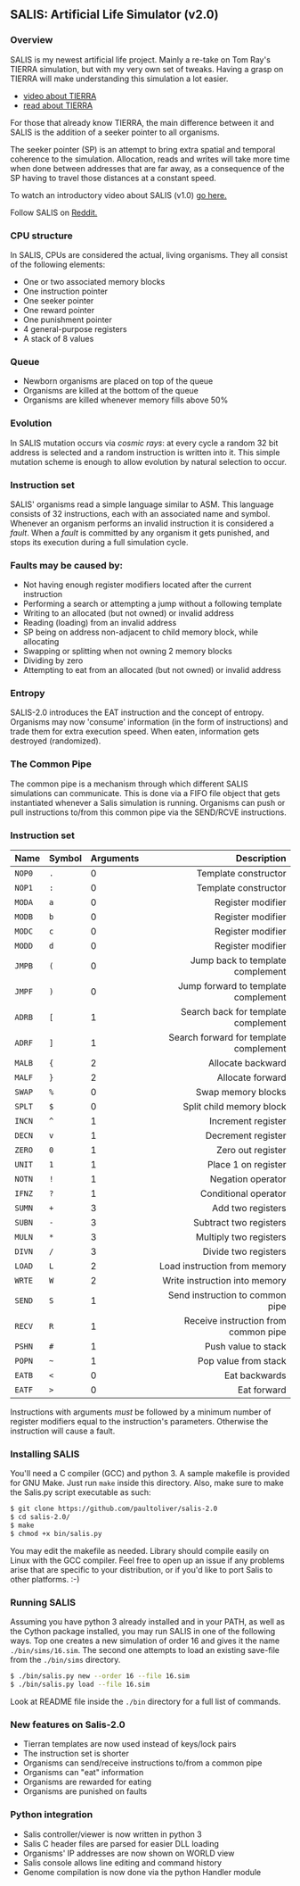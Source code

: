 ## SALIS: Artificial Life Simulator (v2.0)
### Overview
SALIS is my newest artificial life project. Mainly a re-take on Tom Ray's
TIERRA simulation, but with my very own set of tweaks. Having a grasp on TIERRA
will make understanding this simulation a lot easier.

- [video about TIERRA](https://www.youtube.com/watch?v=Wl5rRGVD0QI)
- [read about TIERRA](http://life.ou.edu/pubs/doc/index.html#What)

For those that already know TIERRA, the main difference between it and SALIS is
the addition of a seeker pointer to all organisms.

The seeker pointer (SP) is an attempt to bring extra spatial and temporal
coherence to the simulation. Allocation, reads and writes will take more time
when done between addresses that are far away, as a consequence of the SP
having to travel those distances at a constant speed.

To watch an introductory video about SALIS (v1.0)
[go here.](https://www.youtube.com/watch?v=jCFmOCvy6po)

Follow SALIS on
[Reddit.](https://www.reddit.com/r/salis/)

### CPU structure
In SALIS, CPUs are considered the actual, living organisms. They all consist of
the following elements:
- One or two associated memory blocks
- One instruction pointer
- One seeker pointer
- One reward pointer
- One punishment pointer
- 4 general-purpose registers
- A stack of 8 values

### Queue
- Newborn organisms are placed on top of the queue
- Organisms are killed at the bottom of the queue
- Organisms are killed whenever memory fills above 50%

### Evolution
In SALIS mutation occurs via *cosmic rays*: at every cycle a random 32 bit
address is selected and a random instruction is written into it. This simple
mutation scheme is enough to allow evolution by natural selection to occur.

### Instruction set
SALIS' organisms read a simple language similar to ASM. This language
consists of 32 instructions, each with an associated name and symbol. Whenever
an organism performs an invalid instruction it is considered a *fault*.
When a *fault* is committed by any organism it gets punished, and stops its
execution during a full simulation cycle.

### Faults may be caused by:
- Not having enough register modifiers located after the current instruction
- Performing a search or attempting a jump without a following template
- Writing to an allocated (but not owned) or invalid address
- Reading (loading) from an invalid address
- SP being on address non-adjacent to child memory block, while allocating
- Swapping or splitting when not owning 2 memory blocks
- Dividing by zero
- Attempting to eat from an allocated (but not owned) or invalid address

### Entropy
SALIS-2.0 introduces the EAT instruction and the concept of entropy.
Organisms may now 'consume' information (in the form of instructions) and trade
them for extra execution speed. When eaten, information gets destroyed
(randomized).

### The Common Pipe
The common pipe is a mechanism through which different SALIS simulations can
communicate. This is done via a FIFO file object that gets instantiated
whenever a Salis simulation is running. Organisms can push or pull instructions
to/from this common pipe via the SEND/RCVE instructions.

### Instruction set
|Name |Symbol |Arguments |Description |
|:------|:---|:----|-:|
|`NOP0` |`.` |0 |Template constructor |
|`NOP1` |`:` |0 |Template constructor |
|`MODA` |`a` |0 |Register modifier |
|`MODB` |`b` |0 |Register modifier |
|`MODC` |`c` |0 |Register modifier |
|`MODD` |`d` |0 |Register modifier |
|`JMPB` |`(` |0 |Jump back to template complement |
|`JMPF` |`)` |0 |Jump forward to template complement |
|`ADRB` |`[` |1 |Search back for template complement |
|`ADRF` |`]` |1 |Search forward for template complement |
|`MALB` |`{` |2 |Allocate backward |
|`MALF` |`}` |2 |Allocate forward |
|`SWAP` |`%` |0 |Swap memory blocks |
|`SPLT` |`$` |0 |Split child memory block |
|`INCN` |`^` |1 |Increment register |
|`DECN` |`v` |1 |Decrement register |
|`ZERO` |`0` |1 |Zero out register |
|`UNIT` |`1` |1 |Place 1 on register |
|`NOTN` |`!` |1 |Negation operator |
|`IFNZ` |`?` |1 |Conditional operator |
|`SUMN` |`+` |3 |Add two registers |
|`SUBN` |`-` |3 |Subtract two registers |
|`MULN` |`*` |3 |Multiply two registers |
|`DIVN` |`/` |3 |Divide two registers |
|`LOAD` |`L` |2 |Load instruction from memory |
|`WRTE` |`W` |2 |Write instruction into memory |
|`SEND` |`S` |1 |Send instruction to common pipe |
|`RECV` |`R` |1 |Receive instruction from common pipe |
|`PSHN` |`#` |1 |Push value to stack |
|`POPN` |`~` |1 |Pop value from stack |
|`EATB` |`<` |0 |Eat backwards |
|`EATF` |`>` |0 |Eat forward |

Instructions with arguments *must* be followed by a minimum number of register
modifiers equal to the instruction's parameters. Otherwise the instruction will
cause a fault.

### Installing SALIS
You'll need a C compiler (GCC) and python 3. A sample makefile is provided
for GNU Make. Just run `make` inside this directory. Also, make sure to make
the Salis.py script executable as such:
```bash
$ git clone https://github.com/paultoliver/salis-2.0
$ cd salis-2.0/
$ make
$ chmod +x bin/salis.py
```

You may edit the makefile as needed. Library should compile easily on Linux
with the GCC compiler. Feel free to open up an issue if any problems arise that
are specific to your distribution, or if you'd like to port Salis to other
platforms. :-)

### Running SALIS
Assuming you have python 3 already installed and in your PATH, as well as the
Cython package installed, you may run SALIS in one of the following ways. Top
one creates a new simulation of order 16 and gives it the name
`./bin/sims/16.sim`. The second one attempts to load an existing save-file from
the `./bin/sims` directory.
```bash
$ ./bin/salis.py new --order 16 --file 16.sim
$ ./bin/salis.py load --file 16.sim
```

Look at README file inside the `./bin` directory for a full list of commands.

### New features on Salis-2.0
- Tierran templates are now used instead of keys/lock pairs
- The instruction set is shorter
- Organisms can send/receive instructions to/from a common pipe
- Organisms can "eat" information
- Organisms are rewarded for eating
- Organisms are punished on faults

### Python integration
- Salis controller/viewer is now written in python 3
- Salis C header files are parsed for easier DLL loading
- Organisms' IP addresses are now shown on WORLD view
- Salis console allows line editing and command history
- Genome compilation is now done via the python Handler module
